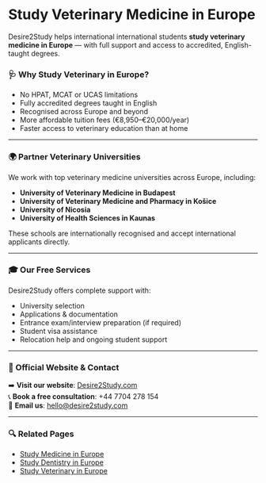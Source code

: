 # Study Veterinary Medicine in Europe

Desire2Study helps international international students **study veterinary medicine in Europe** — with full support and access to accredited, English-taught degrees.

### 🩺 Why Study Veterinary in Europe?

- No HPAT, MCAT or UCAS limitations
- Fully accredited degrees taught in English
- Recognised across Europe and beyond
- More affordable tuition fees (€8,950–€20,000/year)
- Faster access to veterinary education than at home

---

### 🌍 Partner Veterinary Universities

We work with top veterinary medicine universities across Europe, including:

- **University of Veterinary Medicine in Budapest**
- **University of Veterinary Medicine and Pharmacy in Košice**
- **University of Nicosia**
- **University of Health Sciences in Kaunas**

These schools are internationally recognised and accept international applicants directly.

---

### 🎓 Our Free Services

Desire2Study offers complete support with:

- University selection
- Applications & documentation
- Entrance exam/interview preparation (if required)
- Student visa assistance
- Relocation help and ongoing student support

---

### 🔗 Official Website & Contact

➡️ **Visit our website**: [Desire2Study.com](https://desire2study.com)  
📞 **Book a free consultation**: +44 7704 278 154  
📩 **Email us**: hello@desire2study.com

---

### 🔍 Related Pages

- [Study Medicine in Europe](https://study-medicine-in-europe.pages.dev)  
- [Study Dentistry in Europe](https://study-dentistry-in-europe.pages.dev)  
- [Study Veterinary in Europe](https://study-veterinary-in-europe.pages.dev)
